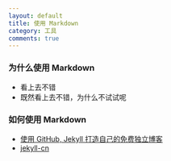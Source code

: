 ```yaml
---
layout: default
title: 使用 Markdown
category: 工具
comments: true
---
```


### 为什么使用 Markdown

* 看上去不错  
* 既然看上去不错，为什么不试试呢  


### 如何使用 Markdown
* [使用 GitHub, Jekyll 打造自己的免费独立博客](http://blog.csdn.net/on_1y/article/details/19259435)
* [jekyll-cn](http://jekyllcn.com/)